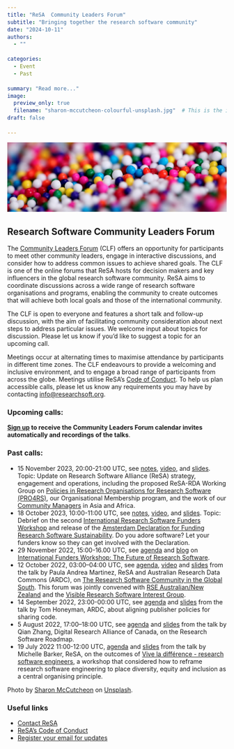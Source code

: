 ```yaml
---
title: "ReSA  Community Leaders Forum"
subtitle: "Bringing together the research software community"
date: "2024-10-11"
authors:
  - ""

categories: 
  - Event
  - Past

summary: "Read more..."
image:
  preview_only: true
  filename: "sharon-mccutcheon-colourful-unsplash.jpg"  # This is the image file placed in static/media/
draft: false  

---
```


![Close up of tiny rainbow colored sugar candies.](sharon-mccutcheon-colourful-unsplash.jpg)

## Research Software Community Leaders Forum 

The [Community Leaders Forum](/forums/community-leadership-forum/) (CLF) offers an opportunity for participants to meet other community leaders, engage in interactive discussions, and consider how to address common issues to achieve shared goals. The CLF is one of the online forums that ReSA hosts for decision makers and key influencers in the global research software community. ReSA aims to coordinate discussions across a wide range of research software organisations and programs, enabling the community to create outcomes that will achieve both local goals and those of the international community.

The CLF is open to everyone and features a short talk and follow-up discussion, with the aim of facilitating community consideration about next steps to address particular issues. We welcome input about topics for discussion. Please let us know if you’d like to suggest a topic for an upcoming call. 

Meetings occur at alternating times to maximise attendance by participants in different time zones. The CLF endeavours to provide a welcoming and inclusive environment, and to engage a broad range of participants from across the globe. Meetings utilise ReSA’s [Code of Conduct](/about/code-of-conduct/). To help us plan accessible calls, please let us know any requirements you may have by contacting info@researchsoft.org. 


### Upcoming calls:

**[Sign up](https://dashboard.mailerlite.com/forms/778129/110635102019519744/share) to receive the Community Leaders Forum calendar invites automatically and recordings of the talks**.


### Past calls:

* 15 November 2023, 20:00-21:00 UTC, see [notes](https://docs.google.com/document/d/1CRYoycC-uwmRfC10nlLTHMfuwDai-RwEqjWQedfrG3U/edit), [video](https://www.youtube.com/watch?v=4SWUnLOTNsQ), and [slides](https://docs.google.com/presentation/d/1pvgggk_3MNGWrPTKKIINWy5XQyuoNuHB-07RZed-AkU/edit#slide=id.g241153165a8_0_0). Topic: Update on Research Software Alliance (ReSA) strategy, engagement and operations, including the proposed ReSA-RDA Working Group on [Policies in Research Organisations for Research Software (PRO4RS)](https://www.rd-alliance.org/groups/policies-research-organisations-research-software-pro4rs), our Organisational Membership program, and the work of our [Community Managers](/about/our-team/) in Asia and Africa.
* 18 October 2023, 10:00-11:00 UTC, see [notes](https://docs.google.com/document/d/1rUBoqc31ydFgbGNN0vDplIOrfrMJTPpFQgPoEpzWcRY/edit), [video](https://www.youtube.com/watch?v=iWId3GTeTnk), and [slides](https://docs.google.com/presentation/d/1BA1brC1xLrpXFl_CIsYkhovHtBK4qmFUP98sgQKm17c/edit#slide=id.g241153165a8_0_0). Topic: Debrief on the second [International Research Software Funders Workshop](https://adore.software/international-research-software-funders-workshop/) and release of the [Amsterdam Declaration for Funding Research Software Sustainability](https://adore.software/declaration/). Do you adore software? Let your funders know so they can get involved with the Declaration.
* 29 November 2022, 15:00-16.00 UTC, see [agenda](https://docs.google.com/document/d/1vpSlEcrkmmuBV6HFOHaoihIzT5HGLwoNRNwez5GFqYw/edit) and [blog](https://www.future-of-research-software.org/) on [International Funders Workshop: The Future of Research Software](https://www.future-of-research-software.org/ ). 
* 12 October 2022, 03:00–04:00 UTC, see [agenda](https://docs.google.com/document/d/10QO3F_1_rHHHrDHwXQchPaohmbJmq-uG6cmxLV4xe-U/edit), [video](https://www.youtube.com/watch?v=pxmYroTxz-A) and [slides](https://docs.google.com/presentation/d/1TqG9uof7FGtKFK6yoDB56O8P21jnFjLedrvTeT_WWCk/present?slide=id.gc6f75fceb_0_0) from the talk by Paula Andrea Martinez, ReSA and Australian Research Data Commons (ARDC), on [The Research Software Community in the Global South](https://doi.org/10.5281/zenodo.7179892). This forum was jointly convened with [RSE Australian/New Zealand](rse-aunz.org) and the [Visible Research Software Interest Group](https://bit.ly/vrs-ig).
* 14 September 2022, 23:00-00:00 UTC, see [agenda](https://docs.google.com/document/d/18679k_7PFSQGn2amhHiy1Py4XdK4jhQXko613CBWarA/edit) and [slides](https://docs.google.com/presentation/d/1yVic0jUJjuZKGLHuWUgmDqMteVgcBg641Jm3heAPC-A/edit#slide=id.gf0a02d822b_2_48) from the talk by Tom Honeyman, ARDC, about aligning publisher policies for sharing code.
* 5 August 2022, 17:00–18:00 UTC, see [agenda](https://drive.google.com/drive/folders/1MN6ahMk-gts6iYuXbct8TbgI-oeJ_Pj_) and [slides](https://drive.google.com/drive/folders/1MN6ahMk-gts6iYuXbct8TbgI-oeJ_Pj_) from the talk by Qian Zhang, Digital Research Alliance of Canada, on the Research Software Roadmap.
* 19 July 2022 11:00-12:00 UTC, [agenda](https://docs.google.com/document/d/1tRaqpolrr_LOxyHjvBNUvHgze16IkQ9uUD4HuHU1gAM/edit) and [slides](https://docs.google.com/presentation/d/1zfFHExj-xc8pw3KeaIAPEnfVqQ_Zodrc0Vu9Tu5QCjk/edit#slide=id.g11d79f76048_0_20) from the talk by Michelle Barker, ReSA, on the outcomes of [Vive la différence - research software engineers](https://zenodo.org/record/6816193#.YyKMwexBy7N), a workshop that considered how to reframe research software engineering to place diversity, equity and inclusion as a central organising principle.

Photo by <a href="https://unsplash.com/@sharonmccutcheon?utm_source=unsplash&utm_medium=referral&utm_content=creditCopyText">Sharon McCutcheon</a> on <a href="https://unsplash.com/s/photos/connected-dots?utm_source=unsplash&utm_medium=referral&utm_content=creditCopyText">Unsplash</a>.

### Useful links
  * [Contact ReSA](/about/contact/)
  * [ReSA’s Code of Conduct](/about/code-of-conduct/)
  * [Register your email for updates](https://dashboard.mailerlite.com/forms/778129/110635102019519744/share)
